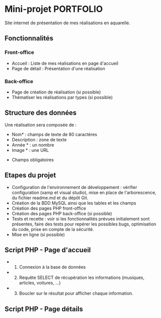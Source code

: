 # Mini-projet PORTFOLIO
 
Site internet de présentation de mes réalisations en aquarelle.
 
## Fonctionnalités
 
### Front-office
- Accueil : Liste de mes réalisations en page d'accueil
- Page de détail : Présentation d'une réalisation
 
### Back-office
- Page de création de réalisation (si possible)
- Thématiser les réalisations par types (si possible)
 
## Structure des données
 
Une réalisation sera composée de :
- Nom* : champs de texte de 80 caractères
- Description  : zone de texte
- Année * : un nombre
- Image * : une URL
* Champs obligatoires
 
## Etapes du projet
 
- Configuration de l'environnement de développement : vérifier configuration (xamp et visual studio), mise en place de l'arborescence, du fichier readme.md et du dépôt Git.
- Création de la BDD MySQL ainsi que les tables et les champs
- Création des pages PHP front-office
- Création des pages PHP back-office (si possible)
- Tests et recette : voir si les fonctionnalités prévues initialement sont présentes, faire des tests pour repérer les possibles bugs, optimisation du code, prise en compte de la sécurité.
- Mise en ligne (si possible)
 
## Script PHP - Page d'accueil
 
- 1) Connexion à la base de données
- 2) Requête SELECT de récupération les informations (musiques, articles, voitures, ...)
- 3) Boucler sur le résultat pour afficher chaque information.
 
## Script PHP - Page détails